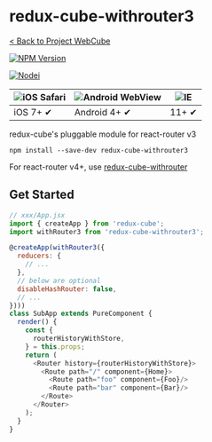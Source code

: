 # redux-cube-withrouter3

[< Back to Project WebCube](https://github.com/dexteryy/Project-WebCube/)

[![NPM Version][npm-image]][npm-url]
<!-- [![Build Status][travis-image]][travis-url]
[![Dependencies Status][dep-image]][dep-url] -->

[![Nodei][nodei-image]][npm-url]

[npm-image]: https://img.shields.io/npm/v/redux-cube-withrouter3.svg
[nodei-image]: https://nodei.co/npm/redux-cube-withrouter3.png?downloads=true
[npm-url]: https://npmjs.org/package/redux-cube-withrouter3
<!--
[travis-image]: https://img.shields.io/travis/dexteryy/redux-cube-withrouter3/master.svg
[travis-url]: https://travis-ci.org/dexteryy/redux-cube-withrouter3
[dep-image]: https://david-dm.org/dexteryy/redux-cube-withrouter3.svg
[dep-url]: https://david-dm.org/dexteryy/redux-cube-withrouter3
-->

![iOS Safari](https://github.com/alrra/browser-logos/raw/master/src/safari-ios/safari-ios_48x48.png) | ![Android WebView](https://github.com/alrra/browser-logos/raw/master/src/android/android_48x48.png) | ![IE](https://raw.github.com/alrra/browser-logos/master/src/archive/internet-explorer_9-11/internet-explorer_9-11_48x48.png) |
--- | --- | --- |
iOS 7+ ✔ | Android 4+ ✔ | 11+ ✔ |

redux-cube's pluggable module for react-router v3

```
npm install --save-dev redux-cube-withrouter3
```

For react-router v4+, use [redux-cube-withrouter](https://github.com/dexteryy/Project-WebCube/tree/master/packages/redux-cube-withrouter)

## Get Started

```js
// xxx/App.jsx
import { createApp } from 'redux-cube';
import withRouter3 from 'redux-cube-withrouter3';

@createApp(withRouter3({
  reducers: {
    // ...
  },
  // below are optional
  disableHashRouter: false,
  // ...
})))
class SubApp extends PureComponent {
  render() {
    const {
      routerHistoryWithStore,
    } = this.props;
    return (
      <Router history={routerHistoryWithStore}>
        <Route path="/" component={Home}>
          <Route path="foo" component={Foo}/>
          <Route path="bar" component={Bar}/>
        </Route>
      </Router>
    );
  }
}
```
